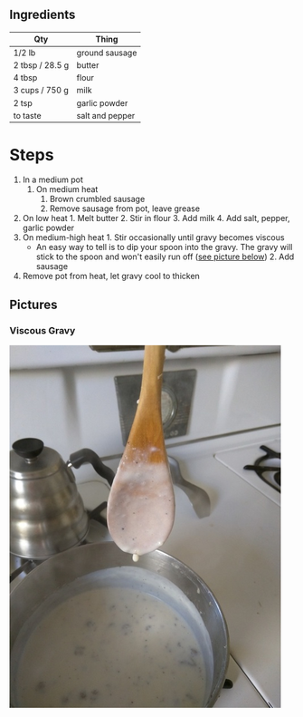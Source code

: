 ## Ingredients
| Qty             | Thing |
| --------------- | ----- |
| 1/2 lb          | ground sausage
| 2 tbsp / 28.5 g | butter
| 4 tbsp          | flour
| 3 cups / 750 g  | milk
| 2 tsp           | garlic powder
| to taste        | salt and pepper 

# Steps
1. In a medium pot
	1. On medium heat
	    1. Brown crumbled sausage
	    2. Remove sausage from pot, leave grease
  1. On low heat
    1. Melt butter
    2. Stir in flour
    3. Add milk
    4. Add salt, pepper, garlic powder
  2. On medium-high heat
    1. Stir occasionally until gravy becomes viscous
      * An easy way to tell is to dip your spoon into the gravy. The gravy will stick to the spoon and won't easily run off ([see picture below](#viscous-gravy))
    2. Add sausage
  3. Remove pot from heat, let gravy cool to thicken

## Pictures
### Viscous Gravy
![](gravy_spoon.jpg)